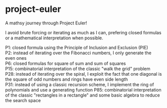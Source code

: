 # project-euler
A mathsy journey through Project Euler!    

I avoid brute forcing or iterating as much as I can, prefering closed formulas or a mathematical interpretation when possible.    

P1: closed formula using the Principle of Inclusion and Exclusion (PIE)    
P2: instead of iterating over the Fibonacci numbers, I only generate the even ones    
P6: closed formulas for square of sum and sum of squares    
P15: combinatorial interpretation of the classic "walk the grid" problem    
P28: instead of iterating over the spiral, I exploit the fact that one diagonal is the square of odd numbers and rings have even side length    
P31: instead of using a classic recursion scheme, I implement the ring of polynomials and use a generating function
P85: combinatorial interpretation of the classic "rectangles in a rectangle" and some basic algebra to reduce the search space
